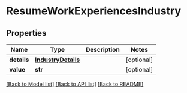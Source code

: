 # ResumeWorkExperiencesIndustry


## Properties
Name | Type | Description | Notes
------------ | ------------- | ------------- | -------------
**details** | [**IndustryDetails**](IndustryDetails.md) |  | [optional] 
**value** | **str** |  | [optional] 

[[Back to Model list]](../README.md#documentation-for-models) [[Back to API list]](../README.md#documentation-for-api-endpoints) [[Back to README]](../README.md)



